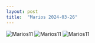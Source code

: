 ```yaml
---
layout: post
title:  "Marios 2024-03-26"
---
```



![Marios11]({{site.baseurl}}/assets/marios11.jpg)
![Marios11]({{site.baseurl}}/assets/marios11_.jpg)
![Marios11]({{site.baseurl}}/assets/marios11__.jpg)
